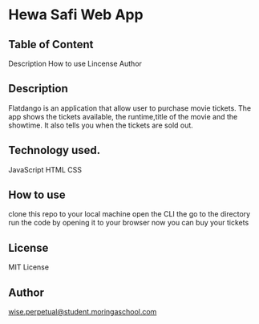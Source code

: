 
# Hewa Safi Web App


##  Table of Content
Description
How to use
Lincense
Author

## Description
Flatdango is an application that allow user to purchase movie tickets. The app shows the tickets available, the runtime,title of the movie and the showtime. It also tells you when the tickets are sold out.

## Technology used.
JavaScript HTML CSS

## How to use
clone this repo to your local machine open the CLI the go to the directory run the code by opening it to your browser now you can buy your tickets

## License
MIT License

## Author
wise.perpetual@student.moringaschool.com